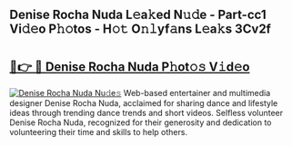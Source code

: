 ## Denise Rocha Nuda L𝚎a𝚔ed N𝚞𝚍e - Part-cc1 Vi𝚍𝚎o P𝚑𝚘tos - H𝚘𝚝 O𝚗𝚕yf𝚊ns L𝚎a𝚔s 3Cv2f

# <h2><a href="http://kf3e2v.oniu.top/?m=Denise+Rocha+Nuda">🔗👉 🔴 Denise Rocha Nuda P𝚑ot𝚘𝚜 V𝚒d𝚎o</a></h2>

[![Denise Rocha Nuda Nu𝚍e𝚜](https://i.imgur.com/0qMVB7G.gif)](http://kf3e2v.oniu.top/?m=Denise+Rocha+Nuda)
Web-based entertainer and multimedia designer Denise Rocha Nuda, acclaimed for sharing dance and lifestyle ideas through trending dance trends and short videos. Selfless volunteer Denise Rocha Nuda, recognized for their generosity and dedication to volunteering their time and skills to help others.  
